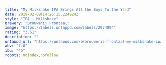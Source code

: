 ```yaml
---
title: "My Milkshake IPA Brings All the Boys To the Yard"
date: 2019-02-08T14:26:15.224924Z
style: "IPA - Milkshake"
brewery: "Brouwerij Frontaal"
image: "https://labels.untappd.com/labels/2924094"
rating: "3.61"
description: ""
untappd_url: "https://untappd.com/b/brouwerij-frontaal-my-milkshake-ipa-brings-all-the-boys-to-the-yard/2924094"
abv: "7.0"
ibu: "45"
robots: noindex,nofollow
---
```


